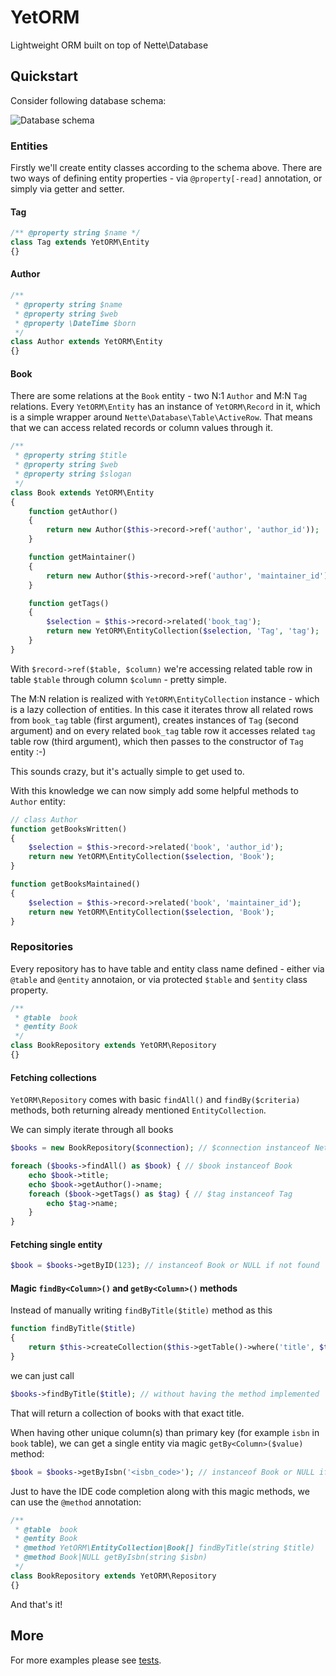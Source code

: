 YetORM
======

Lightweight ORM built on top of Nette\Database


Quickstart
----------

Consider following database schema:

![Database schema](http://i.imgur.com/EtR1bM4.png)

### Entities

Firstly we'll create entity classes according to the schema above. There are two ways of defining entity properties - via `@property[-read]` annotation, or simply via getter and setter.

#### Tag

```php
/** @property string $name */
class Tag extends YetORM\Entity
{}
```

#### Author

```php
/**
 * @property string $name
 * @property string $web
 * @property \DateTime $born
 */
class Author extends YetORM\Entity
{}
```

#### Book

There are some relations at the `Book` entity - two N:1 `Author` and M:N `Tag` relations. Every `YetORM\Entity` has an instance of `YetORM\Record` in it, which is a simple wrapper around `Nette\Database\Table\ActiveRow`. That means that we can access related records or column values through it.

```php
/**
 * @property string $title
 * @property string $web
 * @property string $slogan
 */
class Book extends YetORM\Entity
{
	function getAuthor()
	{
		return new Author($this->record->ref('author', 'author_id'));
	}

	function getMaintainer()
	{
		return new Author($this->record->ref('author', 'maintainer_id'));
	}

	function getTags()
	{
		$selection = $this->record->related('book_tag');
		return new YetORM\EntityCollection($selection, 'Tag', 'tag');
	}
}
```

With `$record->ref($table, $column)` we're accessing related table row in table `$table` through column `$column` - pretty simple.

The M:N relation is realized with `YetORM\EntityCollection` instance - which is a lazy collection of entities. In this case it iterates throw all related rows from `book_tag` table (first argument), creates instances of `Tag` (second argument) and on every related `book_tag` table row it accesses related `tag` table row (third argument), which then passes to the constructor of `Tag` entity :-)

This sounds crazy, but it's actually simple to get used to.

With this knowledge we can now simply add some helpful methods to `Author` entity:

```php
// class Author
function getBooksWritten()
{
	$selection = $this->record->related('book', 'author_id');
	return new YetORM\EntityCollection($selection, 'Book');
}

function getBooksMaintained()
{
	$selection = $this->record->related('book', 'maintainer_id');
	return new YetORM\EntityCollection($selection, 'Book');
}
```


### Repositories

Every repository has to have table and entity class name defined - either via `@table` and `@entity` annotaion, or via protected `$table` and `$entity` class property.

```php
/**
 * @table  book
 * @entity Book
 */
class BookRepository extends YetORM\Repository
{}
```

#### Fetching collections

`YetORM\Repository` comes with basic `findAll()` and `findBy($criteria)` methods, both returning already mentioned `EntityCollection`.

We can simply iterate through all books

```php
$books = new BookRepository($connection); // $connection instanceof Nette\Database\Context

foreach ($books->findAll() as $book) { // $book instanceof Book
	echo $book->title;
	echo $book->getAuthor()->name;
	foreach ($book->getTags() as $tag) { // $tag instanceof Tag
		echo $tag->name;
	}
}
```

#### Fetching single entity

```php
$book = $books->getByID(123); // instanceof Book or NULL if not found
```

#### Magic `findBy<Column>()` and `getBy<Column>()` methods

Instead of manually writing `findByTitle($title)` method as this

```php
function findByTitle($title)
{
	return $this->createCollection($this->getTable()->where('title', $title));
}
```

we can just call

```php
$books->findByTitle($title); // without having the method implemented
```

That will return a collection of books with that exact title.

When having other unique column(s) than primary key (for example `isbn` in `book` table), we can get a single entity via magic `getBy<Column>($value)` method:

```php
$book = $books->getByIsbn('<isbn_code>'); // instanceof Book or NULL if not found
```

Just to have the IDE code completion along with this magic methods, we can use the `@method` annotation:

```php
/**
 * @table  book
 * @entity Book
 * @method YetORM\EntityCollection|Book[] findByTitle(string $title)
 * @method Book|NULL getByIsbn(string $isbn)
 */
class BookRepository extends YetORM\Repository
{}
```


And that's it!


More
----

For more examples please see [tests](https://github.com/uestla/YetORM/tree/master/tests).
